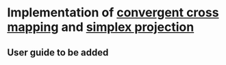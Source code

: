 # Implementation of [convergent cross mapping](https://en.wikipedia.org/wiki/Convergent_cross_mapping) and [simplex projection](http://deepeco.ucsd.edu/simplex/)

## User guide to be added
